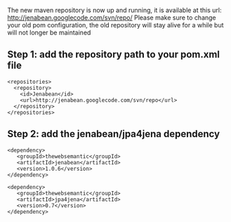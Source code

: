 The new maven repository is now up and running, it is available at this url: http://jenabean.googlecode.com/svn/repo/
Please make sure to change your old pom configuration, the old repository will stay alive for a while but will not longer be maintained

## Step 1: add the repository path to your pom.xml file ##
```
<repositories> 
  <repository> 
    <id>Jenabean</id> 
    <url>http://jenabean.googlecode.com/svn/repo</url> 
  </repository>
</repositories> 
```
## Step 2: add the jenabean/jpa4jena dependency ##
```
<dependency> 
   <groupId>thewebsemantic</groupId> 
   <artifactId>jenabean</artifactId> 
   <version>1.0.6</version> 
</dependency>
```

```
<dependency> 
   <groupId>thewebsemantic</groupId> 
   <artifactId>jpa4jena</artifactId> 
   <version>0.7</version> 
</dependency>
```